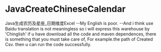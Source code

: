 # JavaCreateChineseCalendar
Java生成农历及星座_日期维度Excel
--My English is poor.
--And i think use Baidu translation is not meaningless so i will express this warehouse by 'Chinglish'
if u have download all the code and maven dependences,
there is something that you must take care of,
For example.the path of Created Csv.
then u can run the code successfully.

